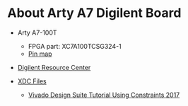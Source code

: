 # About Arty A7 Digilent Board

- Arty A7-100T
	- FPGA part: XC7A100TCSG324-1
	- [Pin map](https://www.xilinx.com/support/packagefiles/a7packages/xc7a100tcsg324pkg.txt)

- [Digilent Resource Center](https://reference.digilentinc.com/reference/programmable-logic/arty-a7/start)
- [XDC Files](https://github.com/Digilent/digilent-xdc/)
	- [Vivado Design Suite Tutorial Using Constraints 2017](https://www.xilinx.com/support/documentation/sw_manuals/xilinx2017_4/ug903-vivado-using-constraints.pdf)